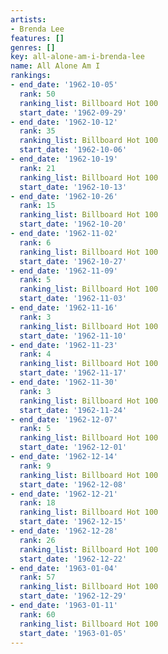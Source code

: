 ```yaml
---
artists:
- Brenda Lee
features: []
genres: []
key: all-alone-am-i-brenda-lee
name: All Alone Am I
rankings:
- end_date: '1962-10-05'
  rank: 50
  ranking_list: Billboard Hot 100
  start_date: '1962-09-29'
- end_date: '1962-10-12'
  rank: 35
  ranking_list: Billboard Hot 100
  start_date: '1962-10-06'
- end_date: '1962-10-19'
  rank: 21
  ranking_list: Billboard Hot 100
  start_date: '1962-10-13'
- end_date: '1962-10-26'
  rank: 15
  ranking_list: Billboard Hot 100
  start_date: '1962-10-20'
- end_date: '1962-11-02'
  rank: 6
  ranking_list: Billboard Hot 100
  start_date: '1962-10-27'
- end_date: '1962-11-09'
  rank: 5
  ranking_list: Billboard Hot 100
  start_date: '1962-11-03'
- end_date: '1962-11-16'
  rank: 3
  ranking_list: Billboard Hot 100
  start_date: '1962-11-10'
- end_date: '1962-11-23'
  rank: 4
  ranking_list: Billboard Hot 100
  start_date: '1962-11-17'
- end_date: '1962-11-30'
  rank: 3
  ranking_list: Billboard Hot 100
  start_date: '1962-11-24'
- end_date: '1962-12-07'
  rank: 5
  ranking_list: Billboard Hot 100
  start_date: '1962-12-01'
- end_date: '1962-12-14'
  rank: 9
  ranking_list: Billboard Hot 100
  start_date: '1962-12-08'
- end_date: '1962-12-21'
  rank: 18
  ranking_list: Billboard Hot 100
  start_date: '1962-12-15'
- end_date: '1962-12-28'
  rank: 26
  ranking_list: Billboard Hot 100
  start_date: '1962-12-22'
- end_date: '1963-01-04'
  rank: 57
  ranking_list: Billboard Hot 100
  start_date: '1962-12-29'
- end_date: '1963-01-11'
  rank: 60
  ranking_list: Billboard Hot 100
  start_date: '1963-01-05'
---
```


